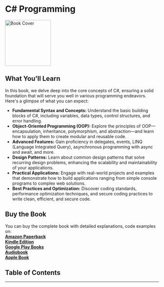 # C# Programming

<img src="https://is1-ssl.mzstatic.com/image/thumb/Publication221/v4/df/4d/1c/df4d1c2d-d2c5-a64e-07a5-71bb390dea25/e2b041ce-8842-4a41-bdb8-4acabe9b515c_cover_image.png/626x0w.webp" alt="Book Cover" width="150" />


## What You'll Learn
In this book, we delve deep into the core concepts of C#, ensuring a solid foundation that will serve you well in various programming endeavors. Here's a glimpse of what you can expect:  
- **Fundamental Syntax and Concepts:** Understand the basic building blocks of C#, including variables, data types, control structures, and error handling.
-	**Object-Oriented Programming (OOP):** Explore the principles of OOP—encapsulation, inheritance, polymorphism, and abstraction—and learn how to apply them to create modular and reusable code.
-	**Advanced Features:** Gain proficiency in delegates, events, LINQ (Language Integrated Query), asynchronous programming with async and await, and more.
-	**Design Patterns:** Learn about common design patterns that solve recurring design problems, enhancing the scalability and maintainability of your applications.
-	**Practical Applications:** Engage with real-world projects and examples that demonstrate how to build applications ranging from simple console programs to complex web solutions.
-	**Best Practices and Optimization:** Discover coding standards, performance optimization techniques, and secure coding practices to write clean, efficient, and secure code.

## Buy the Book

You can buy the complete book with detailed explanations, code examples on:  
**[Amazon Paperback](https://www.amazon.com/dp/B0DQS4RRSZ)**  
**[Kindle Edition](https://www.amazon.com/dp/B0DQL1XZGX)**  
**[Google Play Books](https://play.google.com/store/books/details?id=TY84EQAAQBAJ)**  
**[Audiobook](https://play.google.com/store/audiobooks/details?id=AQAAAEDyQw0D7M)**  
**[Apple Book](https://books.apple.com/us/book/c-programming/id6739543074)**  



## Table of Contents


---
